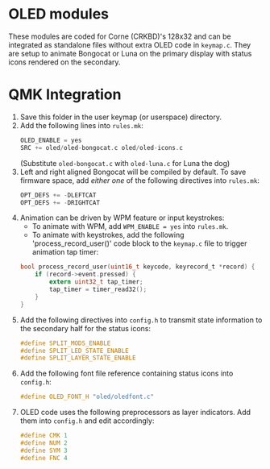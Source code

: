 # OLED modules
These modules are coded for Corne (CRKBD)'s 128x32 and can be integrated as standalone files without extra OLED code in `keymap.c`. They are setup to animate Bongocat or Luna on the primary display with status icons rendered on the secondary.

# QMK Integration
1. Save this folder in the user keymap (or userspace) directory.
2. Add the following lines into `rules.mk`:
   ```c
   OLED_ENABLE = yes
   SRC += oled/oled-bongocat.c oled/oled-icons.c
   ```
   (Substitute `oled-bongocat.c` with `oled-luna.c` for Luna the dog)
3. Left and right aligned Bongocat will be compiled by default. To save firmware space, add *either one* of the following directives into `rules.mk`:
   ```c
   OPT_DEFS += -DLEFTCAT
   OPT_DEFS += -DRIGHTCAT
   ```
4. Animation can be driven by WPM feature or input keystrokes:
   * To animate with WPM, add `WPM_ENABLE = yes` into `rules.mk`.
   * To animate with keystrokes, add the following 'process_record_user()' code block to the `keymap.c` file to trigger animation tap timer:
   ```c
   bool process_record_user(uint16_t keycode, keyrecord_t *record) {
       if (record->event.pressed) {
           extern uint32_t tap_timer;
           tap_timer = timer_read32();
       }
   }
   ```
5. Add the following directives into `config.h` to transmit state information to the secondary half for the status icons:
   ```c
   #define SPLIT_MODS_ENABLE
   #define SPLIT_LED_STATE_ENABLE
   #define SPLIT_LAYER_STATE_ENABLE
   ```
6. Add the following font file reference containing status icons into `config.h`:
   ```c
   #define OLED_FONT_H "oled/oledfont.c"
   ```
7. OLED code uses the following preprocessors as layer indicators. Add them into `config.h` and edit accordingly:
   ```c
   #define CMK 1
   #define NUM 2
   #define SYM 3
   #define FNC 4
   ```

